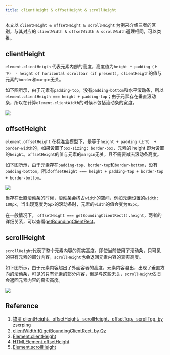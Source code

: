 ```yaml
---
title: clientHeight & offsetHeight & scrollHeight
---
```


本文以 `clientHeight & offsetHeight & scrollHeight` 为例来介绍三者的区别，与其对应的 `clientWidth & offsetWidth & scrollWidth`道理相同，可以类推。

## clientHeight

`element.clientHeigth` 代表元素内部的高度，高度值为`height + padding（上下） - height of horizontal scrollbar (if present)`，`clientHeigth`的值与元素的`border`和`margin`无关。

如下图所示，由于元素有`padding-top`，没有`padding-bottom`和水平滚动条，所以`element.clientHeigth === height + padding-top`；由于元素存在垂直滚动条，所以在计算`element.clientWidth`的时候不包括滚动条的宽度。

<Img src="https://cosmos-x.oss-cn-hangzhou.aliyuncs.com/20200913001049.png" />

## offsetHeight

`element.offsetHeight` 在标准盒模型下，是等于`height + padding（上下） + border-width`的，如果设置了`box-sizing: border-box`，元素的 height 即为设置的`height`。`offsetHeight`的值与元素的`margin`无关，且不需要减去滚动条高度。

如下图所示，由于元素存在`padding-top`、`border-top`和`border-bottom`，没有`padding-bottom`，所以`offsetHeight === height + padding-top + border-top + border-bottom`。

<Img src="https://cosmos-x.oss-cn-hangzhou.aliyuncs.com/20200913002320.png" />

当存在垂直滚动条的时候，滚动条会挤占`width`的空间，例如元素设置的`width: 100px`，当出现宽度为`5px`的滚动条时，元素的`width`的值会变为`95px`。

在一般情况下， `offsetHeight === getBoundingClientRect().height`，两者的详细关系，可以查看[getBoundingClientRect](http://localhost:3000/docs/html/3.element/getBoundingClientRect#width--offsetwidth)。

## scrollHeight

`scrollHeight`代表了整个元素内容的真实高度。即使当前使用了滚动条，只可见的只有元素的部分内容，`scrollHeight`也会返回元素内容的真实高度。

如下图所示，由于元素内容超出了外面容器的高度，元素内容溢出，出现了垂直方向的滚动条，可见的只有元素的部分内容，但是与这些无关，`scrollHeight`依旧会返回元素内容的真实高度。

<Img src="https://cosmos-x.oss-cn-hangzhou.aliyuncs.com/20200913004802.png" />

## Reference

1. [搞清 clientHeight、offsetHeight、scrollHeight、offsetTop、scrollTop, by zsxrping](https://www.imooc.com/article/17571)
1. [clientWidth 和 getBoundingClientRect, by Qz](https://qinzhen001.github.io/2017/11/29/clientWidth%E5%92%8CgetBoundingClientRect-myblog/)
1. [Element.clientHeight](https://developer.mozilla.org/en-US/docs/Web/API/Element/clientHeigh)
1. [HTMLElement.offsetHeight](https://developer.mozilla.org/zh-CN/docs/Web/API/HTMLElement/offsetHeight)
1. [Element.scrollHeight](https://developer.mozilla.org/en-US/docs/Web/API/Element/scrollHeight)
